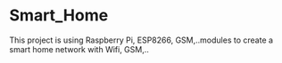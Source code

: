 # Smart_Home
This project is using Raspberry Pi, ESP8266, GSM,..modules to create a smart home network with Wifi, GSM,.. 
